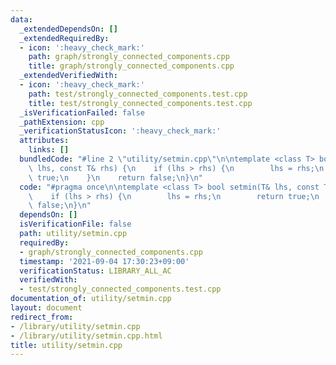 ```yaml
---
data:
  _extendedDependsOn: []
  _extendedRequiredBy:
  - icon: ':heavy_check_mark:'
    path: graph/strongly_connected_components.cpp
    title: graph/strongly_connected_components.cpp
  _extendedVerifiedWith:
  - icon: ':heavy_check_mark:'
    path: test/strongly_connected_components.test.cpp
    title: test/strongly_connected_components.test.cpp
  _isVerificationFailed: false
  _pathExtension: cpp
  _verificationStatusIcon: ':heavy_check_mark:'
  attributes:
    links: []
  bundledCode: "#line 2 \"utility/setmin.cpp\"\n\ntemplate <class T> bool setmin(T&\
    \ lhs, const T& rhs) {\n    if (lhs > rhs) {\n        lhs = rhs;\n        return\
    \ true;\n    }\n    return false;\n}\n"
  code: "#pragma once\n\ntemplate <class T> bool setmin(T& lhs, const T& rhs) {\n\
    \    if (lhs > rhs) {\n        lhs = rhs;\n        return true;\n    }\n    return\
    \ false;\n}\n"
  dependsOn: []
  isVerificationFile: false
  path: utility/setmin.cpp
  requiredBy:
  - graph/strongly_connected_components.cpp
  timestamp: '2021-09-04 17:30:23+09:00'
  verificationStatus: LIBRARY_ALL_AC
  verifiedWith:
  - test/strongly_connected_components.test.cpp
documentation_of: utility/setmin.cpp
layout: document
redirect_from:
- /library/utility/setmin.cpp
- /library/utility/setmin.cpp.html
title: utility/setmin.cpp
---
```

